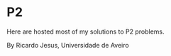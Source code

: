 # P2
Here are hosted most of my solutions to P2 problems.

By Ricardo Jesus, Universidade de Aveiro

